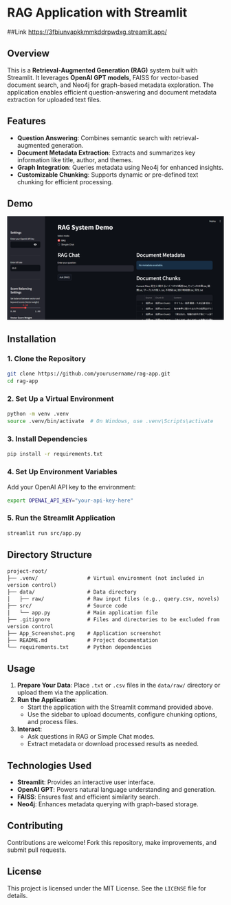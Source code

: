# RAG Application with Streamlit

##Link
https://3fbiunvapkkmmkddrpwdxg.streamlit.app/

## Overview
This is a **Retrieval-Augmented Generation (RAG)** system built with Streamlit. It leverages **OpenAI GPT models**, FAISS for vector-based document search, and Neo4j for graph-based metadata exploration. The application enables efficient question-answering and document metadata extraction for uploaded text files.

## Features
- **Question Answering**: Combines semantic search with retrieval-augmented generation.
- **Document Metadata Extraction**: Extracts and summarizes key information like title, author, and themes.
- **Graph Integration**: Queries metadata using Neo4j for enhanced insights.
- **Customizable Chunking**: Supports dynamic or pre-defined text chunking for efficient processing.

## Demo
![Application Screenshot](App_Screenshot.png)

## Installation

### 1. Clone the Repository
```bash
git clone https://github.com/yourusername/rag-app.git
cd rag-app
```

### 2. Set Up a Virtual Environment
```bash
python -m venv .venv
source .venv/bin/activate  # On Windows, use .venv\Scripts\activate
```

### 3. Install Dependencies
```bash
pip install -r requirements.txt
```

### 4. Set Up Environment Variables
Add your OpenAI API key to the environment:
```bash
export OPENAI_API_KEY="your-api-key-here"
```

### 5. Run the Streamlit Application
```bash
streamlit run src/app.py
```

## Directory Structure
```
project-root/
├── .venv/                # Virtual environment (not included in version control)
├── data/                 # Data directory
│   ├── raw/              # Raw input files (e.g., query.csv, novels)
├── src/                  # Source code
│   └── app.py            # Main application file
├── .gitignore            # Files and directories to be excluded from version control
├── App_Screenshot.png    # Application screenshot
├── README.md             # Project documentation
└── requirements.txt      # Python dependencies
```

## Usage
1. **Prepare Your Data**: Place `.txt` or `.csv` files in the `data/raw/` directory or upload them via the application.
2. **Run the Application**:
   - Start the application with the Streamlit command provided above.
   - Use the sidebar to upload documents, configure chunking options, and process files.
3. **Interact**:
   - Ask questions in RAG or Simple Chat modes.
   - Extract metadata or download processed results as needed.

## Technologies Used
- **Streamlit**: Provides an interactive user interface.
- **OpenAI GPT**: Powers natural language understanding and generation.
- **FAISS**: Ensures fast and efficient similarity search.
- **Neo4j**: Enhances metadata querying with graph-based storage.

## Contributing
Contributions are welcome! Fork this repository, make improvements, and submit pull requests.

## License
This project is licensed under the MIT License. See the `LICENSE` file for details.
